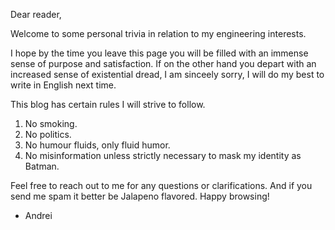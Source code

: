 Dear reader,

Welcome to some personal trivia in relation to my engineering interests.

I hope by the time you leave this page you will be filled with an immense sense of purpose and satisfaction.
If on the other hand you depart with an increased sense of existential dread, I am sinceely sorry, I will do my best to write in English next time.

This blog has certain rules I will strive to follow.
1. No smoking.
2. No politics.
3. No humour fluids, only fluid humor.
4. No misinformation unless strictly necessary to mask my identity as Batman.

Feel free to reach out to me for any questions or clarifications. And if you send me spam it better be Jalapeno flavored.
Happy browsing!

- Andrei
